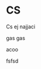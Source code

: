# CS















Cs ej najjaci





gas gas









acoo 



fsfsd



  